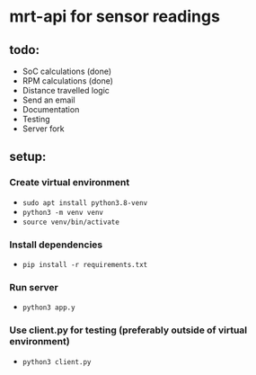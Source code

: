 # mrt-api for sensor readings

## todo:

- SoC calculations (done)
- RPM calculations (done)
- Distance travelled logic
- Send an email
- Documentation
- Testing
- Server fork

## setup:

### Create virtual environment

- `sudo apt install python3.8-venv`
- `python3 -m venv venv`
- `source venv/bin/activate`

### Install dependencies

- `pip install -r requirements.txt`

### Run server

- `python3 app.y`

### Use client.py for testing (preferably outside of virtual environment)

- `python3 client.py`
